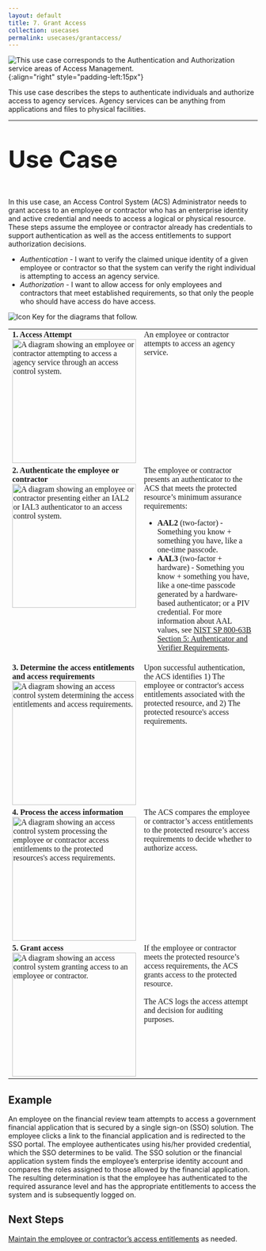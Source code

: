 ```yaml
---
layout: default
title: 7. Grant Access
collection: usecases
permalink: usecases/grantaccess/
---
```


![This use case corresponds to the Authentication and Authorization service areas of Access Management.]({{site.baseurl}}/img/usecases/Access-AuthnAuthz.png){:align="right" style="padding-left:15px"}

This use case describes the steps to authenticate individuals and authorize access to agency services. Agency services can be anything from applications and files to physical facilities.

---

<p style="font-size: 3rem; font-weight: 700;">Use Case</p>

In this use case, an Access Control System (ACS) Administrator needs to grant access to an employee or contractor who has an enterprise identity and active credential and needs to access a logical or physical resource. These steps assume the employee or contractor already has credentials to support authentication as well as the access entitlements to support authorization decisions.

- *Authentication* - I want to verify the claimed unique identity of a given employee or contractor  so that the system can verify the right individual is attempting to access an agency service. 
- *Authorization* - I want to allow access for only employees and contractors that meet established requirements, so that only the people who should have access do have access.

![Icon Key for the diagrams that follow.]({{site.baseurl}}/img/usecases/7-IconKey.png)

<style>

td {
  font-family: "Cambria", "Georgia", "Times New Roman", "Times", serif;
  vertical-align:top;
}

</style>

<table>
  <tr>
    <td style="width:250px;border:0px;"><strong>1. Access Attempt</strong> <br> <img src="../../img/usecases/7-1.png" width="250" alt="A diagram showing an employee or contractor attempting to access a agency service through an access control system."></td>
    <td style="border:0px;">An employee or contractor attempts to access an agency service.</td>
  </tr>
  <tr>
    <td style="width:250px;border:0px;"><strong>2. Authenticate the employee or contractor</strong> <br> <img src="../../img/usecases/7-2.png" width="250" alt="A diagram showing an employee or contractor presenting either an IAL2 or IAL3 authenticator to an access control system."></td>
    <td style="border:0px;">The employee or contractor presents an authenticator to the ACS that meets the protected resource’s minimum assurance requirements:<ul><li><strong>AAL2</strong> (two-factor) - Something you know + something you have, like a one-time passcode.</li><li><strong>AAL3</strong> (two-factor + hardware) - Something you know + something you have, like a one-time passcode generated by a hardware-based authenticator; or a PIV credential. For more information about AAL values, see <a href="https://pages.nist.gov/800-63-3/sp800-63b.html#sec5" target="_blank">NIST SP 800-63B Section 5: Authenticator and Verifier Requirements</a>.</li></ul></td>
  </tr>
  <tr>
    <td style="width:250px;border:0px;"><strong>3. Determine the access entitlements and access requirements</strong> <br> <img src="../../img/usecases/7-3.png" width="250" alt="A diagram showing an access control system determining the access entitlements and access requirements."></td>
    <td style="border:0px;">Upon successful authentication, the ACS identifies 1) The employee or contractor's access entitlements associated with the protected resource, and 2) The protected resource's access requirements.</td>
  </tr>
  <tr>
    <td style="width:250px;border:0px;"><strong>4. Process the access information</strong> <br> <img src="../../img/usecases/7-4.png" width="250" alt="A diagram showing an access control system processing the employee or contractor access entitlements to the protected resources's access requirements."></td>
    <td style="border:0px;">The ACS compares the employee or contractor’s access entitlements to the protected resource’s access requirements to decide whether to authorize access.</td>
  </tr>
  <tr>
    <td style="width:250px;border:0px;"><strong>5. Grant access</strong> <br> <img src="../../img/usecases/7-5.png" width="250" alt="A diagram showing an access control system granting access to an employee or contractor."></td>
    <td style="border:0px;"> If the employee or contractor meets the protected resource’s access requirements, the ACS grants access to the protected resource.<br><br>The ACS logs the access attempt and decision for auditing purposes.</td>
  </tr>
</table>

## Example

An employee on the financial review team attempts to access a government financial application that is secured by a single sign-on (SSO) solution. The employee clicks a link to the financial application and is redirected to the SSO portal. The employee authenticates using his/her provided credential, which the SSO determines to be valid. The SSO solution or the financial application system finds the employee’s enterprise identity account and compares the roles assigned to those allowed by the financial application. The resulting determination is that the employee has authenticated to the required assurance level and has the appropriate entitlements to access the system and is subsequently logged on.

## Next Steps

[Maintain the employee or contractor’s access entitlements](../manageaccess) as needed.
